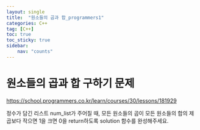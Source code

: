 ```yaml
---
layout: single
title:  "원소들의 곱과 합_programmers1"
categories: C++
tag: [C++]
toc: true
toc_sticky: true
sidebar:
    nav: "counts"
---
```


# 원소들의 곱과 합 구하기 문제

https://school.programmers.co.kr/learn/courses/30/lessons/181929

정수가 담긴 리스트 num_list가 주어질 때, 모든 원소들의 곱이 모든 원소들의 합의 제곱보다 작으면 1을 크면 0을 return하도록 solution 함수를 완성해주세요.

<script src="https://gist.github.com/silverlnng/92bcb7a1a8e5c3b2b862d85f0c82fc35.js"></script>